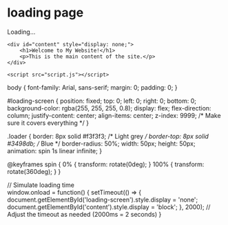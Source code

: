 # loading page


<html lang="en">
<head>
    <meta charset="UTF-8">
    <meta name="viewport" content="width=device-width, initial-scale=1.0">
    <title>Loading Screen</title>
    <link rel="stylesheet" href="styles.css">
</head>
<body>
    <div id="loading-screen">
        <div class="loader"></div>
        <p>Loading...</p>
    </div>
    
    <div id="content" style="display: none;">
        <h1>Welcome to My Website!</h1>
        <p>This is the main content of the site.</p>
    </div>

    <script src="script.js"></script>
</body>
</html>


body {
    font-family: Arial, sans-serif;
    margin: 0;
    padding: 0;
}

#loading-screen {
    position: fixed;
    top: 0;
    left: 0;
    right: 0;
    bottom: 0;
    background-color: rgba(255, 255, 255, 0.8);
    display: flex;
    flex-direction: column;
    justify-content: center;
    align-items: center;
    z-index: 9999; /* Make sure it covers everything */
}

.loader {
    border: 8px solid #f3f3f3; /* Light grey */
    border-top: 8px solid #3498db; /* Blue */
    border-radius: 50%;
    width: 50px;
    height: 50px;
    animation: spin 1s linear infinite;
}

@keyframes spin {
    0% { transform: rotate(0deg); }
    100% { transform: rotate(360deg); }
}


// Simulate loading time  
window.onload = function() {
    setTimeout(() => {
        document.getElementById('loading-screen').style.display = 'none';
        document.getElementById('content').style.display = 'block';
    }, 2000); // Adjust the timeout as needed (2000ms = 2 seconds)
}
